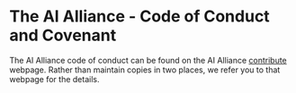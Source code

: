 # The AI Alliance - Code of Conduct and Covenant

The AI Alliance code of conduct can be found on the AI Alliance [contribute](https://thealliance.ai/contribute) webpage. Rather than maintain copies in two places, we refer you to that webpage for the details.

